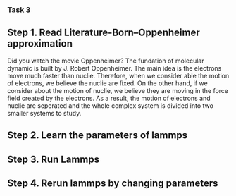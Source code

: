 ### Task 3
## Step 1. Read Literature-Born–Oppenheimer approximation
Did you watch the movie Oppenheimer? The fundation of molecular dynamic is built by J. Robert Oppenheimer. The main idea is the electrons move much faster than nuclie. Therefore, when we consider able the motion of electrons, we believe the nuclie are fixed. On the other hand, if we consider about the motion of nuclie, we believe they are moving in the force field created by the electrons. As a result, the motion of electrons and nuclie are seperated and the whole complex system is divided into two smaller systems to study.

## Step 2. Learn the parameters of lammps
## Step 3. Run Lammps
## Step 4. Rerun lammps by changing parameters
